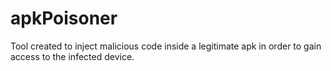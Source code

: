 # apkPoisoner
Tool created to inject malicious code inside a legitimate apk in order to gain access to the infected device.
